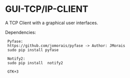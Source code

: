 # GUI-TCP/IP-CLIENT

A TCP Client with a graphical user interfaces.


Dependencies:

     Pyfase:  
     https://github.com/jomorais/pyfase -> Author: JMorais
     sudo pip install pyfase
     
     Notify2:
     sudo pip install  notify2
     
     GTK+3
